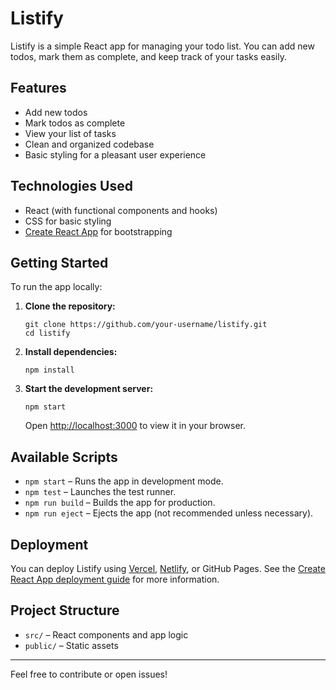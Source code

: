 # Listify

Listify is a simple React app for managing your todo list. You can add new todos, mark them as complete, and keep track of your tasks easily.

## Features

- Add new todos
- Mark todos as complete
- View your list of tasks
- Clean and organized codebase
- Basic styling for a pleasant user experience

## Technologies Used

- React (with functional components and hooks)
- CSS for basic styling
- [Create React App](https://github.com/facebook/create-react-app) for bootstrapping

## Getting Started

To run the app locally:

1. **Clone the repository:**
   ```
   git clone https://github.com/your-username/listify.git
   cd listify
   ```

2. **Install dependencies:**
   ```
   npm install
   ```

3. **Start the development server:**
   ```
   npm start
   ```
   Open [http://localhost:3000](http://localhost:3000) to view it in your browser.

## Available Scripts

- `npm start` – Runs the app in development mode.
- `npm test` – Launches the test runner.
- `npm run build` – Builds the app for production.
- `npm run eject` – Ejects the app (not recommended unless necessary).

## Deployment

You can deploy Listify using [Vercel](https://vercel.com/), [Netlify](https://www.netlify.com/), or GitHub Pages. See the [Create React App deployment guide](https://facebook.github.io/create-react-app/docs/deployment) for more information.

## Project Structure

- `src/` – React components and app logic
- `public/` – Static assets

---

Feel free to contribute or open issues!